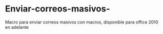 # Enviar-correos-masivos-
Macro para enviar correos masivos con macros, disponible para office 2010 en adelante 
